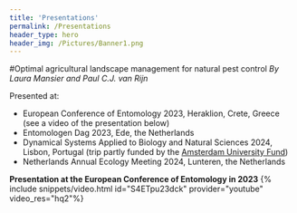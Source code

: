 ```yaml
---
title: 'Presentations'
permalink: /Presentations
header_type: hero
header_img: /Pictures/Banner1.png
---
```


#Optimal agricultural landscape management for natural pest control
_By Laura Mansier and Paul C.J. van Rijn_

Presented at:<br>
- European Conference of Entomology 2023, Heraklion, Crete, Greece (see a video of the presentation below) <br>
- Entomologen Dag 2023, Ede, the Netherlands <br>
- Dynamical Systems Applied to Biology and Natural Sciences 2024, Lisbon, Portugal (trip partly funded by the [Amsterdam University Fund](https://www.auf.nl/en/apply-for-a-grant/phd-student/travel-grant-for-phd-students.html)) <br>
- Netherlands Annual Ecology Meeting 2024, Lunteren, the Netherlands

**Presentation at the European Conference of Entomology in 2023**
{% include snippets/video.html id="S4ETpu23dck" provider="youtube" video_res="hq2"%}
